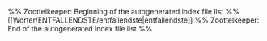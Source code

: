 %% Zoottelkeeper: Beginning of the autogenerated index file list  %%
 [[Worter/ENTFALLENDSTE/entfallendste|entfallendste]]
%% Zoottelkeeper: End of the autogenerated index file list  %%

